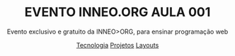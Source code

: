 <h1 align="center">EVENTO INNEO.ORG AULA 001</h1>

<p align="center">Evento exclusivo e gratuito da INNEO>ORG, para ensinar programação web</p>

<p align="center">
  <a href="#" target="_blank">Tecnologia</a>
  <a href="#" target="_blank">Projetos</a>
  <a href="#" target="_blank">Layouts</a>
</p>
